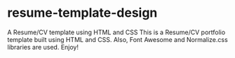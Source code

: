 # resume-template-design
A Resume/CV template using HTML and CSS
This is a Resume/CV portfolio template built using HTML and CSS. Also, Font Awesome and Normalize.css libraries are used.
Enjoy!
